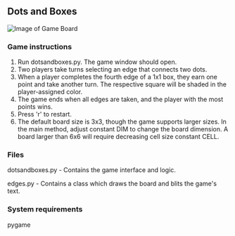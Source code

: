 ## Dots and Boxes

![Image of Game Board](https://github.com/swang99/README-img/blob/main/Dots%20and%20Boxes.png)


### Game instructions
1. Run dotsandboxes.py. The game window should open.
1. Two players take turns selecting an edge that connects two dots.
2. When a player completes the fourth edge of a 1x1 box, they earn one point and take another turn. The respective square will be shaded in the player-assigned color. 
3. The game ends when all edges are taken, and the player with the most points wins. 
4. Press 'r' to restart.
5. The default board size is 3x3, though the game supports larger sizes. In the main method, adjust constant DIM to change the board dimension. A board larger than 6x6 will require decreasing cell size constant CELL.  

### Files
dotsandboxes.py - Contains the game interface and logic.

edges.py - Contains a class which draws the board and blits the game's text.

### System requirements
pygame
